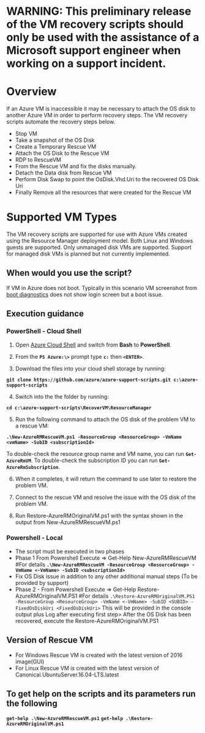 # WARNING: This preliminary release of the VM recovery scripts should only be used with the assistance of a Microsoft support engineer when working on a support incident.

# Overview
If an Azure VM is inaccessible it may be necessary to attach the OS disk to another Azure VM in order to perform recovery steps. The VM recovery scripts automate the recovery steps below.

- Stop VM
- Take a snapshot of the OS Disk
- Create a Temporary Rescue VM
- Attach the OS Disk to the Rescue VM
- RDP to RescueVM
- From the Rescue VM and fix the disks manually.
- Detach the Data disk from Rescue VM
- Perform Disk Swap to point the OsDisk.Vhd.Uri to the recovered OS Disk Uri
- Finally Remove all the resources that were created for the Rescue VM

# Supported VM Types

The VM recovery scripts are supported for use with Azure VMs created using the Resource Manager deployment model. Both Linux and Windows guests are supported. Only unmanaged disk VMs are supported. Support for managed disk VMs is planned but not currently implemented.

## When would you use the script?

If VM in Azure does not boot. Typically in this scenario VM screenshot from [boot diagnostics](https://azure.microsoft.com/en-us/blog/boot-diagnostics-for-virtual-machines-v2/) does not show login screen but a boot issue.

## Execution guidance
### PowerShell - Cloud Shell
1. Open [Azure Cloud Shell](https://docs.microsoft.com/en-us/azure/cloud-shell/overview) and switch from **Bash** to **PowerShell**. 

2. From the **`PS Azure:\>`** prompt type **`c:`** then **`<ENTER>`**.

3. Download the files into your cloud shell storage by running:

**`git clone https://github.com/azure/azure-support-scripts.git c:\azure-support-scripts`**

4. Switch into the the folder by running:

**`cd c:\azure-support-scripts\RecoverVM\ResourceManager`**

5. Run the following command to attach the OS disk of the problem VM to a rescue VM:

**`.\New-AzureRMRescueVM.ps1 -ResourceGroup <ResourceGroup> -VmName <vmName> -SubID <subscriptionId>`**

To double-check the resource group name and VM name, you can run **`Get-AzureRmVM`**. To double-check the subscription ID you can run **`Get-AzureRmSubscription`**.

6. When it completes, it will return the command to use later to restore the problem VM.

7. Connect to the rescue VM and resolve the issue with the OS disk of the problem VM.

8. Run Restore-AzureRMOriginalVM.ps1 with the syntax shown in the output from New-AzureRMRescueVM.ps1

### Powershell - Local
- The script must be executed in two phases
- Phase 1  From Powershell Execute => Get-Help New-AzureRMRescueVM #For details
            **`.\New-AzureRMRescueVM -ResourceGroup <ResourceGroup> -VmName <-VmName> -SubID <subscriptionId>`**
- Fix OS Disk issue
           in addition to any other additional manual steps (To be provided by support)
- Phase 2 - From Powershell Execute =>  Get-Help Restore-AzureRMOriginalVM.PS1 #For details
            `.\Restore-AzureRMOriginalVM.PS1  -ResourceGroup <ResourceGroup> -VmName <-VmName> -SubID <SUBID> -FixedOsDiskUri <FixedOsDiskUri>` This will be provided in the console output plus Log after executing first step>
            After the OS Disk has been recovered, execute the Restore-AzureRMOriginalVM.PS1
## Version of Rescue VM
- For Windows Rescue VM is created with the latest version of 2016 image(GUI)
- For Linux   Rescue VM is created with the latest version of Canonical.UbuntuServer.16.04-LTS.latest

## To get help on the scripts and its parameters run the following

**`get-help .\New-AzureRMRescueVM.ps1`**
**`get-help .\Restore-AzureRMOriginalVM.ps1`**

